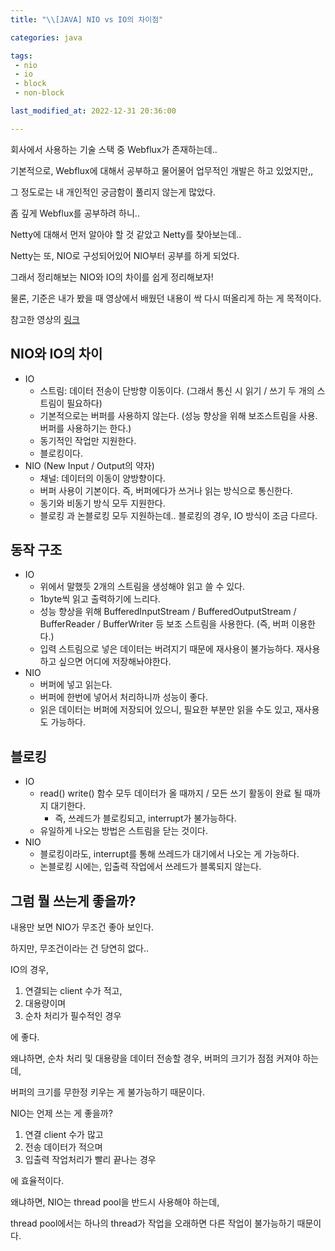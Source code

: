 ```yaml
---
title: "\\[JAVA] NIO vs IO의 차이점"

categories: java

tags:  
 - nio
 - io
 - block
 - non-block

last_modified_at: 2022-12-31 20:36:00

---
```


회사에서 사용하는 기술 스택 중 Webflux가 존재하는데..  

기본적으로, Webflux에 대해서 공부하고 물어물어 업무적인 개발은 하고 있었지만,,

그 정도로는 내 개인적인 궁금함이 풀리지 않는게 많았다.

좀 깊게 Webflux를 공부하려 하니..

Netty에 대해서 먼저 알아야 할 것 같았고 Netty를 찾아보는데..

Netty는 또, NIO로 구성되어있어 NIO부터 공부를 하게 되었다.

그래서 정리해보는 NIO와 IO의 차이를 쉽게 정리해보자!

물론, 기준은 내가 봤을 때 영상에서 배웠던 내용이 싹 다시 떠올리게 하는 게 목적이다.

참고한 영상의 [링크](https://www.google.com/search?q=NIO+IO&tbm=vid&lr=lang_ko&sa=X&ved=2ahUKEwiK4ZTp2KP8AhVTmlYBHZH6Ac0QuAF6BAgREAE&biw=1920&bih=969&dpr=1#fpstate=ive&vld=cid:1bbda771,vid:ReZGUG0f2Zs)

## NIO와 IO의 차이

- IO
    - 스트림: 데이터 전송이 단방향 이동이다. (그래서 통신 시 읽기 / 쓰기 두 개의 스트림이 필요하다)
    - 기본적으로는 버퍼를 사용하지 않는다. (성능 향상을 위해 보조스트림을 사용. 버퍼를 사용하기는 한다.)
    - 동기적인 작업만 지원한다.
    - 블로킹이다.
- NIO (New Input / Output의 약자)
    - 채널: 데이터의 이동이 양방향이다.
    - 버퍼 사용이 기본이다. 즉, 버퍼에다가 쓰거나 읽는 방식으로 통신한다.
    - 동기와 비동기 방식 모두 지원한다.
    - 블로킹 과 논블로킹 모두 지원하는데.. 블로킹의 경우, IO 방식이 조금 다르다.

## 동작 구조

- IO
    - 위에서 말했듯 2개의 스트림을 생성해야 읽고 쓸 수 있다.
    - 1byte씩 읽고 출력하기에 느리다.
    - 성능 향상을 위해 BufferedInputStream / BufferedOutputStream / BufferReader / BufferWriter 등 보조 스트림을 사용한다. (즉, 버퍼 이용한다.)
    - 입력 스트림으로 넣은 데이터는 버려지기 때문에 재사용이 불가능하다. 재사용하고 싶으면 어디에 저장해놔야한다.
- NIO
    - 버퍼에 넣고 읽는다.
    - 버퍼에 한번에 넣어서 처리하니까 성능이 좋다.
    - 읽은 데이터는 버퍼에 저장되어 있으니, 필요한 부분만 읽을 수도 있고, 재사용도 가능하다.

## 블로킹

- IO
    - read() write() 함수 모두 데이터가 올 때까지 / 모든 쓰기 활동이 완료 될 때까지 대기한다.
        - 즉, 쓰레드가 블로킹되고, interrupt가 불가능하다.
    - 유일하게 나오는 방법은 스트림을 닫는 것이다.
- NIO
    - 블로킹이라도, interrupt를 통해 쓰레드가 대기에서 나오는 게 가능하다.
    - 논블로킹 시에는, 입출력 작업에서 쓰레드가 블록되지 않는다.

## 그럼 뭘 쓰는게 좋을까?

내용만 보면 NIO가 무조건 좋아 보인다.

하지만, 무조건이라는 건 당연히 없다..

IO의 경우, 

1. 연결되는 client 수가 적고,
2. 대용량이며
3. 순차 처리가 필수적인 경우

에 좋다.

왜냐하면, 순차 처리 및 대용량을 데이터 전송할 경우, 버퍼의 크기가 점점 커져야 하는데,  

버퍼의 크기를 무한정 키우는 게 불가능하기 때문이다.

NIO는 언제 쓰는 게 좋을까?

1. 연결 client 수가 많고
2. 전송 데이터가 적으며
3. 입출력 작업처리가 빨리 끝나는 경우

에 효율적이다.

왜냐하면, NIO는 thread pool을 반드시 사용해야 하는데,  

thread pool에서는 하나의 thread가 작업을 오래하면 다른 작업이 불가능하기 때문이다.

